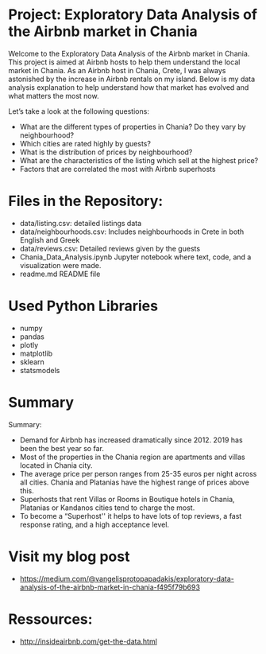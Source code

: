 # Project: Exploratory Data Analysis of the Airbnb market in Chania

Welcome to the Exploratory Data Analysis of the Airbnb market in Chania. This project is aimed at Airbnb hosts to help them understand the local market in Chania. 
As an Airbnb host in Chania, Crete, I was always astonished by the increase in Airbnb rentals on my island. Below is my data analysis explanation to help understand how that market has evolved and what matters the most now.

Let’s take a look at the following questions:
- What are the different types of properties in Chania? Do they vary by neighbourhood?
- Which cities are rated highly by guests?
- What is the distribution of prices by neighbourhood?
- What are the characteristics of the listing which sell at the highest price?
- Factors that are correlated the most with Airbnb superhosts


# Files in the Repository:
- data/listing.csv: detailed listings data
- data/neighbourhoods.csv: Includes neighbourhoods in Crete in both English and Greek
- data/reviews.csv: Detailed reviews given by the guests
- Chania_Data_Analysis.ipynb Jupyter notebook where text, code, and a visualization were made.
- readme.md  README file

# Used Python Libraries 
- numpy
- pandas
- plotly
- matplotlib
- sklearn
- statsmodels

# Summary

Summary:
- Demand for Airbnb has increased dramatically since 2012. 2019 has been the best year so far.
- Most of the properties in the Chania region are apartments and villas located in Chania city.
- The average price per person ranges from 25-35 euros per night across all cities. Chania and Platanias have the highest range of prices above this.
- Superhosts that rent Villas or Rooms in Boutique hotels in Chania, Platanias or Kandanos cities tend to charge the most.
- To become a “Superhost'' it helps to have lots of top reviews, a fast response rating, and a high acceptance level. 



# Visit my blog post
- https://medium.com/@vangelisprotopapadakis/exploratory-data-analysis-of-the-airbnb-market-in-chania-f495f79b693

# Ressources:
- http://insideairbnb.com/get-the-data.html

